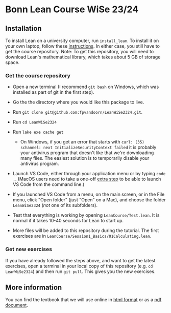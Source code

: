 # Bonn Lean Course WiSe 23/24


## Installation

To install Lean on a university computer, run `install_lean`. To install it on your own laptop, follow these [instructions](https://leanprover-community.github.io/get_started.html). In either case, you still have to get the course repository. Note: To get this repository, you will need to download Lean's mathematical library, which takes about 5 GB of storage space.

### Get the course repository

* Open a new terminal (I recommend `git bash` on Windows, which was installed as part of git in the first step).

* Go the the directory where you would like this package to live.

* Run `git clone git@github.com:fpvandoorn/LeanWiSe2324.git`.

* Run `cd LeanWiSe2324`

* Run `lake exe cache get`
  * On Windows, if you get an error that starts with `curl: (35) schannel: next InitializeSecurityContext failed` it is probably your antivirus program that doesn't like that we're downloading many files. The easiest solution is to temporarily disable your antivirus program.

* Launch VS Code, either through your application menu or by typing
  `code .`. (MacOS users need to take a one-off
  [extra step](https://code.visualstudio.com/docs/setup/mac#_launching-from-the-command-line)
   to be able to launch VS Code from the command line.)

* If you launched VS Code from a menu, on the main screen, or in the File menu,
  click "Open folder" (just "Open" on a Mac), and choose the folder
  `LeanWiSe2324` (*not* one of its subfolders).

* Test that everything is working by opening `LeanCourse/Test.lean`.
  It is normal if it takes 10-40 seconds for Lean to start up.

* More files will be added to this repository during the tutorial. The first exercises are in `LeanCourse/Session1_Basics/01Calculating.lean`.

### Get new exercises

If you have already followed the steps above, and want to get the latest exercises, open a terminal in your local copy of this repository (e.g. `cd LeanWiSe2324`) and then run `git pull`. This gives you the new exercises.

## More information

You can find the textbook that we will use online in
[html format](https://leanprover-community.github.io/mathematics_in_lean/)
or as a
[pdf document](https://leanprover-community.github.io/mathematics_in_lean/mathematics_in_lean.pdf).
